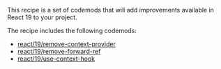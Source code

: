 This recipe is a set of codemods that will add improvements available in React 19 to your project.

The recipe includes the following codemods:

-   [react/19/remove-context-provider](https://github.com/codemod-com/codemod-registry/tree/main/codemods/react/19/remove-context-provider)
-   [react/19/remove-forward-ref](https://github.com/codemod-com/codemod-registry/tree/main/codemodsreact/19/remove-forward-ref)
-   [react/19/use-context-hook](https://github.com/codemod-com/codemod-registry/tree/main/codemodsreact/19/use-context-hook)

